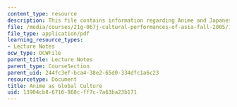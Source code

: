 ```yaml
---
content_type: resource
description: This file contains information regarding Anime and Japanese Culture.
file: /media/courses/21g-067j-cultural-performances-of-asia-fall-2005/13904cb86716868cff7c7a63ba23b171_MIT21G_067JF05_l2_anime.pdf
file_type: application/pdf
learning_resource_types:
- Lecture Notes
ocw_type: OCWFile
parent_title: Lecture Notes
parent_type: CourseSection
parent_uid: 244fc3ef-bca4-38e2-65d0-334dfc1a6c23
resourcetype: Document
title: Anime as Global Culture
uid: 13904cb8-6716-868c-ff7c-7a63ba23b171
---
```


